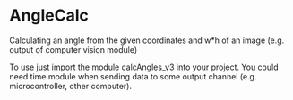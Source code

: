 # AngleCalc
Calculating an angle from the given coordinates and w*h of an image (e.g. output of computer vision module)

To use just import the module calcAngles_v3 into your project. You could need time module when sending data 
to some output channel (e.g. microcontroller, other computer). 
